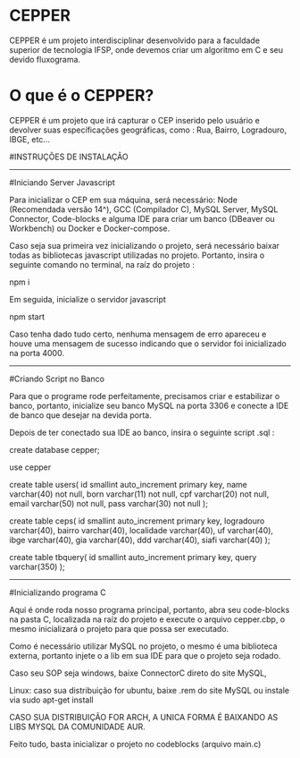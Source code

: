 # CEPPER

CEPPER é um projeto interdisciplinar desenvolvido para a faculdade superior de tecnologia IFSP, onde devemos criar um algoritmo em C e seu devido fluxograma.

# O que é o CEPPER?

CEPPER é um projeto que irá capturar o CEP inserido pelo usuário e devolver suas específicações geográficas, como : Rua, Bairro, Logradouro, IBGE, etc...

#INSTRUÇÕES DE INSTALAÇÃO

---

#Iniciando Server Javascript

Para inicializar o CEP em sua máquina, será necessário: Node (Recomendada versão 14^), GCC (Compilador C), MySQL Server, MySQL Connector, Code-blocks e alguma IDE para criar um banco (DBeaver ou Workbench) ou Docker e Docker-compose.

Caso seja sua primeira vez inicializando o projeto, será necessário baixar todas as bibliotecas javascript utilizadas no projeto. Portanto, insira o seguinte comando no terminal, na raíz do projeto :

npm i

Em seguida, inicialize o servidor javascript

npm start

Caso tenha dado tudo certo, nenhuma mensagem de erro apareceu e houve uma mensagem de sucesso indicando que o servidor foi inicializado na porta 4000.

---

#Criando Script no Banco

Para que o programe rode perfeitamente, precisamos criar e estabilizar o banco, portanto, inicialize seu banco MySQL na porta 3306 e conecte a IDE de banco que desejar na devida porta.

Depois de ter conectado sua IDE ao banco, insira o seguinte script .sql :

create database cepper;

use cepper

create table users(
id smallint auto_increment primary key,
name varchar(40) not null,
born varchar(11) not null,
cpf varchar(20) not null,
email varchar(50) not null,
pass varchar(30) not null
);

create table ceps(
id smallint auto_increment primary key,
logradouro varchar(40),
bairro varchar(40),
localidade varchar(40),
uf varchar(40),
ibge varchar(40),
gia varchar(40),
ddd varchar(40),
siafi varchar(40)
);

create table tbquery(
id smallint auto_increment primary key,
query varchar(350)
);

---

#Inicializando programa C

Aqui é onde roda nosso programa principal, portanto, abra seu code-blocks na pasta C, localizada na raíz do projeto e execute o arquivo cepper.cbp, o mesmo inicializará o projeto para que possa ser executado.

Como é necessário utilizar MySQL no projeto, o mesmo é uma biblioteca externa, portanto injete o a lib em sua IDE para que o projeto seja rodado.

Caso seu SOP seja windows, baixe ConnectorC direto do site MySQL,

Linux: caso sua distribuição for ubuntu, baixe .rem do site MySQL ou instale via sudo apt-get install

CASO SUA DISTRIBUIÇÃO FOR ARCH, A UNICA FORMA É BAIXANDO AS LIBS MYSQL DA COMUNIDADE AUR.

Feito tudo, basta inicializar o projeto no codeblocks (arquivo main.c)
